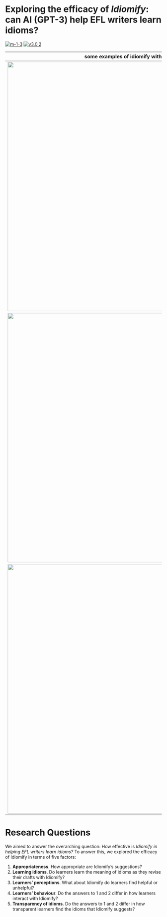 
# Exploring the efficacy of *Idiomify*: can AI (GPT-3) help EFL writers learn idioms?

[![m-1-3](https://img.shields.io/badge/demo-m--1--3-brightgreen)](https://huggingface.co/spaces/eubinecto/idiomify)
[![v3.0.2](https://img.shields.io/badge/demo-v3.0.2-brightgreen)](https://share.streamlit.io/eubinecto/idiomify/main/main_deploy.py)


some examples of idiomify with GPT-3 |
--- | 
<img src='https://user-images.githubusercontent.com/56193069/162628064-16ad8385-fc2f-4fa5-bde9-d7acd506e53f.png' width='800'> | 
<img src='https://user-images.githubusercontent.com/56193069/162627955-a160ae59-b234-4f9c-a1a0-21a6f7f09bc1.png' width='800'> | 
<img src='https://user-images.githubusercontent.com/56193069/162630136-2718f15a-cb12-466e-90de-958d9b28eb85.png' width='800'> | 



# Research Questions

We aimed to answer the overarching question: How effective is *Idiomify in helping EFL writers learn idioms?* To answer this, we explored the efficacy of Idiomify in terms of five factors: 

1.	**Appropriateness**. How appropriate are Idiomify’s suggestions?
2.	**Learning idioms**. Do learners learn the meaning of idioms as they revise their drafts with Idiomify? 
3.	**Learners’ perceptions**. What about Idiomify do learners find helpful or unhelpful?
4.	**Learners’ behaviour**. Do the answers to 1 and 2 differ in how learners interact with Idiomify? 
5.	**Transparency of idioms**. Do the answers to 1 and 2 differ in how transparent learners find the idioms that Idiomify suggests?
 

